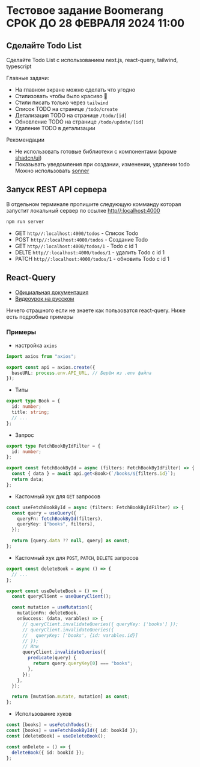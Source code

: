 # Тестовое задание Boomerang СРОК ДО 28 ФЕВРАЛЯ 2024 11:00

## Сделайте Todo List

Сделайте Todo List c использованием next.js, react-query, tailwind, typescript

Главные задачи:

- На главном экране можно сделать что угодно
- Стилизовать чтобы было красиво 🤩
- Стили писать только через `tailwind`
- Список TODO на странице `/todo/create`
- Детализация TODO на странице `/todo/[id]`
- Обновление TODO на странице `/todo/update/[id]`
- Удаление TODO в детализации

Рекомендации

- Не использовать готовые библиотеки с компонентами (кроме [shadcn/ui](https://ui.shadcn.com/))
- Показывать уведомления при создании, изменении, удалении todo
  Можно использовать [sonner](https://ui.shadcn.com/docs/components/sonner)

## Запуск REST API сервера

В отдельном терминале пропишите следующую комманду которая запустит локальный сервер по ссылке [http//:localhost:4000](http//:localhost:4000)

```bash
npm run server
```

- GET `http//:localhost:4000/todos` - Список Todo
- POST `http//:localhost:4000/todos` - Создание Todo
- GET `http//:localhost:4000/todos/1` - Todo с id 1
- DELTE `http//:localhost:4000/todos/1` - удалить Todo с id 1
- PATCH `http//:localhost:4000/todos/1` - обновить Todo с id 1

## React-Query

- [Официальная документация](https://tanstack.com/query/latest/docs/framework/react/overview)
- [Видеоурок на русском](https://www.youtube.com/watch?v=wLYCgE-g-Ek)

Ничего страшного если не знаете как пользоватся react-query.
Ниже есть подробные примеры

### Примеры

- настройка `axios`

```ts
import axios from "axios";

export const api = axios.create({
  baseURL: process.env.API_URL, // Берём из .env файла
});
```

- Типы

```ts
export type Book = {
  id: number;
  title: string;
  // ...
};
```

- Запрос

```ts
export type FetchBookByIdFilter = {
  id: number;
};

export const fetchBookById = async (filters: FetchBookByIdFilter) => {
  const { data } = await api.get<Book>(`/books/${filters.id}`);
  return data;
};
```

- Кастомный хук для `GET` запросов

```ts
const useFetchBookById = async (filters: FetchBookByIdFilter) => {
  const query = useQuery({
    queryFn: fetchBookById(filters),
    queryKey: ["books", filters],
  });

  return [query.data ?? null, query] as const;
};
```

- Кастомный хук для `POST`, `PATCH`, `DELETE` запросов

```ts
export const deleteBook = async () => {
  // ...
};

export const useDeleteBook = () => {
  const queryClient = useQueryClient();

  const mutation = useMutation({
    mutationFn: deleteBook,
    onSuccess: (data, varables) => {
      // queryClient.invalidateQueries({ queryKey: ['books'] });
      // queryClient.invalidateQueries({
      //   queryKey: ['books', {id: varables.id}]
      // });
      // Или
      queryClient.invalidateQueries({
        predicate(query) {
          return query.queryKey[0] === "books";
        },
      });
    },
  });

  return [mutation.mutate, mutation] as const;
};
```

- Использование хуков

```ts
const [books] = useFetchTodos();
const [books] = useFetchBookById({ id: bookId });
const [deleteBook] = useDeleteBook();

const onDelete = () => {
  deleteBook({ id: bookId });
};
```

<!-- This is a [Next.js](https://nextjs.org/) project bootstrapped with [`create-next-app`](https://github.com/vercel/next.js/tree/canary/packages/create-next-app).

## Getting Started

First, run the development server:

```bash
npm run dev
# or
yarn dev
# or
pnpm dev
# or
bun dev
```

Open [http://localhost:3000](http://localhost:3000) with your browser to see the result.

You can start editing the page by modifying `pages/index.tsx`. The page auto-updates as you edit the file.

[API routes](https://nextjs.org/docs/api-routes/introduction) can be accessed on [http://localhost:3000/api/hello](http://localhost:3000/api/hello). This endpoint can be edited in `pages/api/hello.ts`.

The `pages/api` directory is mapped to `/api/*`. Files in this directory are treated as [API routes](https://nextjs.org/docs/api-routes/introduction) instead of React pages.

This project uses [`next/font`](https://nextjs.org/docs/basic-features/font-optimization) to automatically optimize and load Inter, a custom Google Font.

## Learn More

To learn more about Next.js, take a look at the following resources:

- [Next.js Documentation](https://nextjs.org/docs) - learn about Next.js features and API.
- [Learn Next.js](https://nextjs.org/learn) - an interactive Next.js tutorial.

You can check out [the Next.js GitHub repository](https://github.com/vercel/next.js/) - your feedback and contributions are welcome!

## Deploy on Vercel

The easiest way to deploy your Next.js app is to use the [Vercel Platform](https://vercel.com/new?utm_medium=default-template&filter=next.js&utm_source=create-next-app&utm_campaign=create-next-app-readme) from the creators of Next.js.

Check out our [Next.js deployment documentation](https://nextjs.org/docs/deployment) for more details. -->
